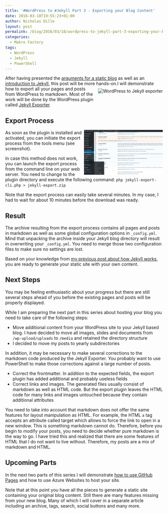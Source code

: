 ```yaml
---
title: '#WordPress to #Jekyll Part 3 - Exporting your Blog Content'
date: 2016-03-18T19:55:23+01:00
author: Nicholas Dille
layout: post
permalink: /blog/2016/03/18/wordpress-to-jekyll-part-3-exporting-your-blog-content/
categories:
  - Makro Factory
tags:
  - WordPress
  - Jekyll
  - PowerShell
---
```

After having presented the [arguments for a static blog](/blog/2016/03/10/wordpress-to-jekyll-part-1-arguments-for-a-static-site/) as well as an [introduction to Jekyll](/blog/2016/03/14/wordpress-to-jekyll-part-2-how-jekyll-works/), this post will be more hands-on.<a href="http://ps.w.org/jekyll-exporter/assets/banner-772x250.png" data-lightbox="WordPress2Jekyll" title="WordPress to Jekyll exporter"><img src="http://ps.w.org/jekyll-exporter/assets/banner-772x250.png" alt="WordPress to Jekyll exporter" style="height: 5em; float: right; margin-left: 0.5em; margin-top: 0.5em;" /></a>I will demonstrate how to export all your pages and posts from WordPress to markdown. Most of the work will be done by the WordPress plugin called [Jekyll Exporter](https://wordpress.org/plugins/jekyll-exporter/).<!--more-->

<!--## WordPress Plugin Jekyll Exporter

The [Jekyll exporter](https://wordpress.org/plugins/jekyll-exporter/) is a WordPress plugin that is able to access all your content and export it.  The plugin produces an archive containing all pages and posts.-->

## Export Process

<a href="/media/2016/03/Tools-Export.png" data-lightbox="WordPress2Jekyll" title="Launching the WordPress to Jekyll exporter"><img src="/media/2016/03/Tools-Export.png" alt="Launching the WordPress to Jekyll exporter" style="width: 50%; float: right;" /></a>As soon as the plugin is installed and activated, you can initiate the export process from the tools menu (see screenshot).

In case this method does not work, you can launch the export process from the command line on your web server. You need to change to the plugin directory and execute the following command: `php jekyll-export-cli.php > jekyll-export.zip`

Note that the export process can easily take several minutes. In my case, I had to wait for about 10 minutes before the download was ready.

## Result

The archive resulting from the export process contains all pages and posts in markdown as well as some global configuration options in `_config.yml`. Mind that unpacking the archive inside your Jekyll blog directory will result in overwriting your `_config.yml`. You need to merge those two configuration files to make sure no settings are lost.

Based on your knowledge from [my previous post about how Jekyll works](/blog/2016/03/14/wordpress-to-jekyll-part-2-how-jekyll-works/), you are ready to generate your static site with your own content.

## Next Steps

You may be feeling enthusiastic about your progress but there are still several steps ahead of you before the existing pages and posts will be properly displayed.

While I am preparing the next part in this series about hosting your blog you need to take care of the following steps:

* Move additional content from your WordPress site to your Jekyll based blog. I have decided to move all images, slides and documents from `/wp-upload/uploads` to `/media` and retained the directory structure
* I decided to move my posts to yearly subdirectories

In addition, it may be necessary to make several corrections to the markdown code produced by the Jekyll Exporter. You probably want to use PowerShell to make those corrections against a large number of posts.

* Correct the frontmatter. In addition to the expected fields, the export plugin has added additional and probably useless fields
* Correct links and images. The generated files usually consist of markdown as well as HTML code. But the export plugin leaves the HTML code for many links and images untouched because they contain additional attributes

You need to take into account that markdown does not offer the same features for layout manipulation as HTML. For example, the HTML `a` tag accepts an attribute called target which allows to force the link to open in a new window. This is something markdown cannot do. Therefore, before you begin to modify your posts, you need to decide whether pure markdown is the way to go. I have tried this and realized that there are some features of HTML that I do not want to live without. Therefore, my posts are a mix of markdown and HTML.

## Upcoming Parts

In the next two parts of this series I will demonstrate [how to use GitHub Pages](/blog/2016/03/21/wordpress-to-jekyll-part-4-hosting-on-github-pages/) and how to use Azure Websites to host your site.

Note that at this point you have all the pieces to generate a static site containing your original blog content. Still there are many features missing from your new blog. Many of which I will cover in a separate article including an archive, tags, search, social buttons and many more.